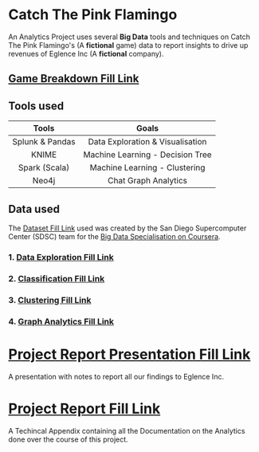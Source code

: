  # Catch The Pink Flamingo
An Analytics Project uses several **Big Data** tools and techniques on Catch The Pink Flamingo's (A **fictional** game) data to report insights to drive up revenues of Eglence Inc (A **fictional** company).  

## [Game Breakdown Fill Link]()

## Tools used
|      Tools      |              Goals               |
| :-------------: | :------------------------------: |
| Splunk & Pandas | Data Exploration & Visualisation |
|      KNIME      | Machine Learning - Decision Tree |
|  Spark (Scala)  |  Machine Learning - Clustering   |
|      Neo4j      |       Chat Graph Analytics       |

## Data used
The [Dataset Fill Link]() used was created by the San Diego Supercomputer Center (SDSC) team for the [Big Data Specialisation on Coursera](https://www.coursera.org/specializations/big-data). 

### 1. [Data Exploration Fill Link]()
### 2. [Classification Fill Link]()
### 3. [Clustering Fill Link]()
### 4. [Graph Analytics Fill Link]()

# [Project Report Presentation Fill Link]()
A presentation with notes to report all our findings to Eglence Inc.

# [Project Report Fill Link]()
A Techincal Appendix containing all the Documentation on the Analytics done over the course of this project.